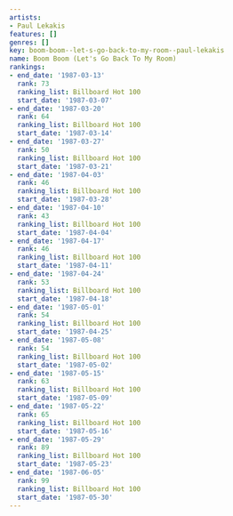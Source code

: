 ```yaml
---
artists:
- Paul Lekakis
features: []
genres: []
key: boom-boom--let-s-go-back-to-my-room--paul-lekakis
name: Boom Boom (Let's Go Back To My Room)
rankings:
- end_date: '1987-03-13'
  rank: 73
  ranking_list: Billboard Hot 100
  start_date: '1987-03-07'
- end_date: '1987-03-20'
  rank: 64
  ranking_list: Billboard Hot 100
  start_date: '1987-03-14'
- end_date: '1987-03-27'
  rank: 50
  ranking_list: Billboard Hot 100
  start_date: '1987-03-21'
- end_date: '1987-04-03'
  rank: 46
  ranking_list: Billboard Hot 100
  start_date: '1987-03-28'
- end_date: '1987-04-10'
  rank: 43
  ranking_list: Billboard Hot 100
  start_date: '1987-04-04'
- end_date: '1987-04-17'
  rank: 46
  ranking_list: Billboard Hot 100
  start_date: '1987-04-11'
- end_date: '1987-04-24'
  rank: 53
  ranking_list: Billboard Hot 100
  start_date: '1987-04-18'
- end_date: '1987-05-01'
  rank: 54
  ranking_list: Billboard Hot 100
  start_date: '1987-04-25'
- end_date: '1987-05-08'
  rank: 54
  ranking_list: Billboard Hot 100
  start_date: '1987-05-02'
- end_date: '1987-05-15'
  rank: 63
  ranking_list: Billboard Hot 100
  start_date: '1987-05-09'
- end_date: '1987-05-22'
  rank: 65
  ranking_list: Billboard Hot 100
  start_date: '1987-05-16'
- end_date: '1987-05-29'
  rank: 89
  ranking_list: Billboard Hot 100
  start_date: '1987-05-23'
- end_date: '1987-06-05'
  rank: 99
  ranking_list: Billboard Hot 100
  start_date: '1987-05-30'
---
```


